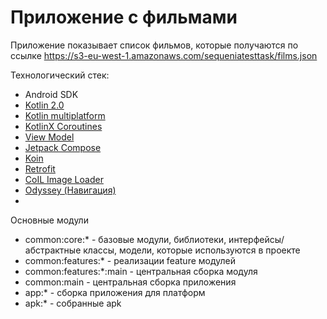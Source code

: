 # Приложение с фильмами

Приложение показывает список фильмов, которые получаются по ссылке
https://s3-eu-west-1.amazonaws.com/sequeniatesttask/films.json



Технологический стек:

- Android SDK
- [Kotlin 2.0](https://kotlinlang.org/docs/whatsnew20.html)
- [Kotlin multiplatform](https://kotlinlang.org/docs/multiplatform.html)
- [KotlinX Coroutines](https://github.com/Kotlin/kotlinx.coroutines)
- [View Model](https://www.jetbrains.com/help/kotlin-multiplatform-dev/compose-viewmodel.html)
- [Jetpack Compose](https://developer.android.com/develop/ui/compose)
- [Koin](https://insert-koin.io/)
- [Retrofit](https://square.github.io/retrofit/)
- [CoIL Image Loader](https://coil-kt.github.io/coil/)
- [Odyssey (Навигация)](https://github.com/AlexGladkov/Odyssey)
- 



Основные модули

- common:core:* - базовые модули, библиотеки, интерфейсы/абстрактные классы, модели,
которые используются в проекте
- common:features:* - реализации feature модулей
- common:features:*:main - центральная сборка модуля
- common:main - центральная сборка приложения
- app:* - сборка приложения для платформ
- apk:* - собранные apk
